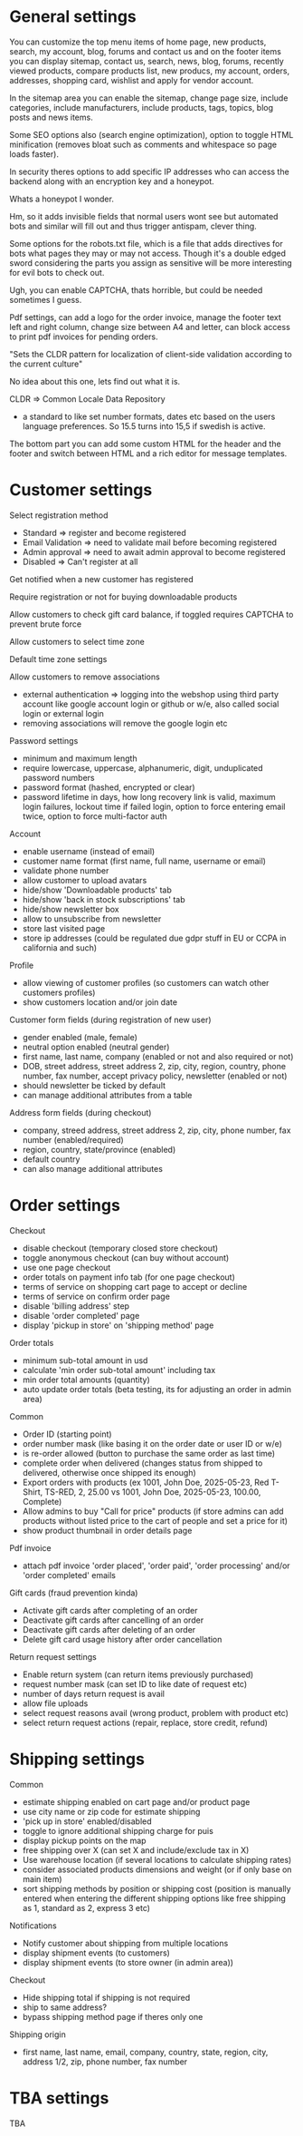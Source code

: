 # General settings

You can customize the top menu items of home page, new products, search, my account, blog, forums and contact us and on the footer items you can display sitemap, contact us, search, news, blog, forums, recently viewed products, compare products list, new producs, my account, orders, addresses, shopping card, wishlist and apply for vendor account.

In the sitemap area you can enable the sitemap, change page size, include categories, include manufacturers, include products, tags, topics, blog posts and news items.

Some SEO options also (search engine optimization), option to toggle HTML minification (removes bloat such as comments and whitespace so page loads faster).

In security theres options to add specific IP addresses who can access the backend along with an encryption key and a honeypot.

Whats a honeypot I wonder.

Hm, so it adds invisible fields that normal users wont see but automated bots and similar will fill out and thus trigger antispam, clever thing.

Some options for the robots.txt file, which is a file that adds directives for bots what pages they may or may not access. Though it's a double edged sword considering the parts you assign as sensitive will be more interesting for evil bots to check out.

Ugh, you can enable CAPTCHA, thats horrible, but could be needed sometimes I guess.

Pdf settings, can add a logo for the order invoice, manage the footer text left and right column, change size between A4 and letter, can block access to print pdf invoices for pending orders.

"Sets the CLDR pattern for localization of client-side validation according to the current culture"

No idea about this one, lets find out what it is.

CLDR => Common Locale Data Repository
- a standard to like set number formats, dates etc based on the users language preferences. So 15.5 turns into 15,5 if swedish is active.

The bottom part you can add some custom HTML for the header and the footer and switch between HTML and a rich editor for message templates.

# Customer settings

Select registration method
- Standard => register and become registered
- Email Validation => need to validate mail before becoming registered
- Admin approval => need to await admin approval to become registered
- Disabled => Can't register at all

Get notified when a new customer has registered

Require registration or not for buying downloadable products

Allow customers to check gift card balance, if toggled requires CAPTCHA to prevent brute force

Allow customers to select time zone

Default time zone settings

Allow customers to remove associations
- external authentication => logging into the webshop using third party account like google account login or github or w/e, also called social login or external login
- removing associations will remove the google login etc

Password settings
- minimum and maximum length
- require lowercase, uppercase, alphanumeric, digit, unduplicated password numbers
- password format (hashed, encrypted or clear)
- password lifetime in days, how long recovery link is valid, maximum login failures, lockout time if failed login, option to force entering email twice, option to force multi-factor auth

Account
- enable username (instead of email)
- customer name format (first name, full name, username or email)
- validate phone number
- allow customer to upload avatars
- hide/show 'Downloadable products' tab
- hide/show 'back in stock subscriptions' tab
- hide/show newsletter box
- allow to unsubscribe from newsletter
- store last visited page
- store ip addresses (could be regulated due gdpr stuff in EU or CCPA in california and such)

Profile
- allow viewing of customer profiles (so customers can watch other customers profiles)
- show customers location and/or join date

Customer form fields (during registration of new user)
- gender enabled (male, female)
- neutral option enabled (neutral gender)
- first name, last name, company (enabled or not and also required or not)
- DOB, street address, street address 2, zip, city, region, country, phone number, fax number, accept privacy policy, newsletter (enabled or not)
- should newsletter be ticked by default
- can manage additional attributes from a table

Address form fields (during checkout)
- company, streed address, street address 2, zip, city, phone number, fax number (enabled/required)
- region, country, state/province (enabled)
- default country
- can also manage additional attributes

# Order settings

Checkout
- disable checkout (temporary closed store checkout)
- toggle anonymous checkout (can buy without account)
- use one page checkout
- order totals on payment info tab (for one page checkout)
- terms of service on shopping cart page to accept or decline
- terms of service on confirm order page
- disable 'billing address' step
- disable 'order completed' page
- display 'pickup in store' on 'shipping method' page

Order totals
- minimum sub-total amount in usd
- calculate 'min order sub-total amount' including tax
- min order total amounts (quantity)
- auto update order totals (beta testing, its for adjusting an order in admin area)

Common
- Order ID (starting point)
- order number mask (like basing it on the order date or user ID or w/e)
- is re-order allowed (button to purchase the same order as last time)
- complete order when delivered (changes status from shipped to delivered, otherwise once shipped its enough)
- Export orders with products (ex 1001, John Doe, 2025-05-23, Red T-Shirt, TS-RED, 2, 25.00 vs 1001, John Doe, 2025-05-23, 100.00, Complete)
- Allow admins to buy "Call for price" products (if store admins can add products without listed price to the cart of people and set a price for it)
- show product thumbnail in order details page

Pdf invoice
- attach pdf invoice 'order placed', 'order paid', 'order processing' and/or 'order completed' emails

Gift cards (fraud prevention kinda)
- Activate gift cards after completing of an order
- Deactivate gift cards after cancelling of an order
- Deactivate gift cards after deleting of an order
- Delete gift card usage history after order cancellation

Return request settings
- Enable return system (can return items previously purchased)
- request number mask (can set ID to like date of request etc)
- number of days return request is avail
- allow file uploads
- select request reasons avail (wrong product, problem with product etc)
- select return request actions (repair, replace, store credit, refund)

# Shipping settings

Common
- estimate shipping enabled on cart page and/or product page
- use city name or zip code for estimate shipping
- 'pick up in store' enabled/disabled
- toggle to ignore additional shipping charge for puis
- display pickup points on the map
- free shipping over X (can set X and include/exclude tax in X)
- Use warehouse location (if several locations to calculate shipping rates)
- consider associated products dimensions and weight (or if only base on main item)
- sort shipping methods by position or shipping cost (position is manually entered when entering the different shipping options like free shipping as 1, standard as 2, express 3 etc)

Notifications
- Notify customer about shipping from multiple locations 
- display shipment events (to customers)
- display shipment events (to store owner (in admin area))

Checkout
- Hide shipping total if shipping is not required
- ship to same address? 
- bypass shipping method page if theres only one

Shipping origin
- first name, last name, email, company, country, state, region, city, address 1/2, zip, phone number, fax number

# TBA settings
TBA